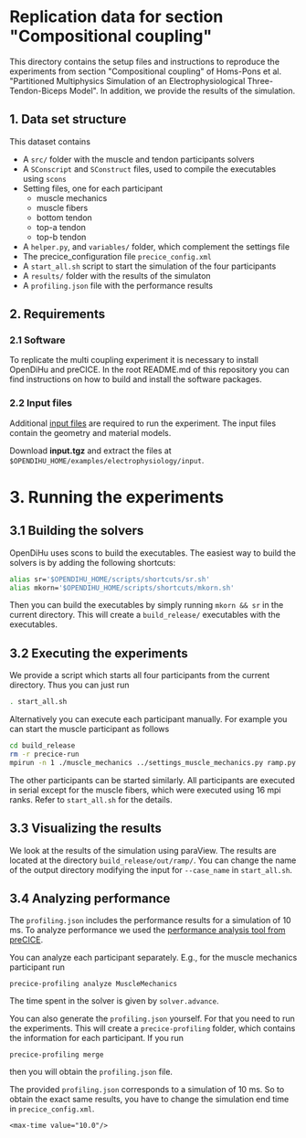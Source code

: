 # Replication data for section "Compositional coupling"

This directory contains the setup files and instructions to reproduce the experiments from section "Compositional coupling" of Homs-Pons et al. "Partitioned Multiphysics Simulation of an Electrophysiological Three-Tendon-Biceps Model". In addition, we provide the results of the simulation.

## 1. Data set structure

This dataset contains

- A `src/` folder with the muscle and tendon participants solvers
- A `SConscript` and `SConstruct` files, used to compile the executables using `scons`
- Setting files, one for each participant
    - muscle mechanics
    - muscle fibers
    - bottom tendon
    - top-a tendon
    - top-b tendon
- A `helper.py`, and `variables/` folder, which complement the settings file
- The precice_configuration file `precice_config.xml`
- A `start_all.sh` script to start the simulation of the four participants
- A `results/` folder with the results of the simulaton
- A `profiling.json` file with the performance results

## 2. Requirements

### 2.1 Software
To replicate the multi coupling experiment it is necessary to install OpenDiHu and preCICE. In the root README.md of this repository you can find instructions on how to build and install the software packages. 

### 2.2 Input files
Additional [input files](https://zenodo.org/records/4705982) are required to run the experiment. The input files contain the geometry and material models. 
 
Download **input.tgz** and extract the files at ` $OPENDIHU_HOME/examples/electrophysiology/input`.

# 3. Running the experiments

## 3.1 Building the solvers

OpenDiHu uses scons to build the executables. The easiest way to build the solvers is by adding the following shortcuts:

```bash
alias sr='$OPENDIHU_HOME/scripts/shortcuts/sr.sh'
alias mkorn='$OPENDIHU_HOME/scripts/shortcuts/mkorn.sh'
```

Then you can build the executables by simply running `mkorn && sr` in the current directory. This will create a `build_release/` executables with the executables. 


## 3.2 Executing the experiments

We provide a script which starts all four participants from the current directory. Thus you can just run

```bash
. start_all.sh
```

Alternatively you can execute each participant manually. For example you can start the muscle participant as follows

```bash
cd build_release
rm -r precice-run
mpirun -n 1 ./muscle_mechanics ../settings_muscle_mechanics.py ramp.py --case_name "ramp"
```

The other participants can be started similarly. All participants are executed in serial except for the muscle fibers, which were executed using 16 mpi ranks. Refer to `start_all.sh` for the details. 

## 3.3 Visualizing the results
We look at the results of the simulation using paraView. The results are located at the directory `build_release/out/ramp/`. You can change the name of the output directory modifying the input for `--case_name` in `start_all.sh`.

## 3.4 Analyzing performance

The `profiling.json` includes the performance results for a simulation of 10 ms. To analyze performance we used the [performance analysis tool from preCICE](https://precice.org/tooling-performance-analysis.html#configuration). 

You can analyze each participant separately. E.g., for the muscle mechanics participant run
```
precice-profiling analyze MuscleMechanics
```
The time spent in the solver is given by `solver.advance`.

You can also generate the `profiling.json` yourself. For that you need to run the experiments. This will create a `precice-profiling` folder, which contains the information for each participant. If you run
```
precice-profiling merge
```  

then you will obtain the `profiling.json` file. 

The provided `profiling.json` corresponds to a simulation of 10 ms. So to obtain the exact same results, you have to change the simulation end time in `precice_config.xml`. 
```    
<max-time value="10.0"/>                     

```
